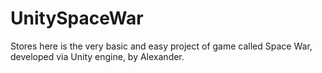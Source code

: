 # UnitySpaceWar
Stores here is the very basic and easy project of game called Space War, developed via Unity engine, by Alexander.
